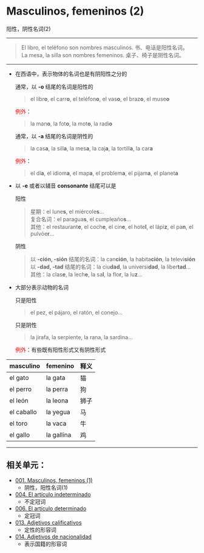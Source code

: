 # Masculinos, femeninos (2)
阳性，阴性名词(2)

----

> El libro, el teléfono son nombres masculinos. 书、电话是阳性名词。
> <br>
> La mesa, la silla son nombres femeninos. 桌子、椅子是阴性名词。

----

* 在西语中，表示物体的名词也是有阴阳性之分的

  通常，以 **-o** 结尾的名词是阳性的
  > el libr**o**, el carr**o**, el teléfon**o**, el vas**o**, el braz**o**, el muse**o**

  <font color="red">例外</font>：
  > la man**o**, la fot**o**, la mot**o**, la radi**o**

  通常，以 **-a** 结尾的名词是阴性的
  > la cas**a**, la sill**a**, la mes**a**, la caj**a**, la tortill**a**, la car**a**

  <font color="red">例外</font>：
  > el dí**a**, el idiom**a**, el map**a**, el problem**a**, el pijam**a**, el planet**a**

- 以 **-e** 或者以辅音 **consonante** 结尾可以是

  阳性
  > 星期：el lune**s**, el miércole**s**...  <br>
  > 复合名词：el paragua**s**, el cumpleaño**s**...  <br>
  > 其他：el restaurant**e**, el coch**e**, el cin**e**, el hote**l**, el lápi**z**, el pa**n**, el pulvóe**r**...

  阴性
  
  > 以 **-ción, -sión** 结尾的名词：la can**ción**, la habita**ción**, la televi**sión** <br>
  > 以 **-dad, -tad** 结尾的名词：la ciu**dad**, la universi**dad**, la liber**tad**...  <br>
  > 其他：la clas**e**, la lech**e**, la sa**l**, la flo**r**, la lu**z**...

* 大部分表示动物的名词

  只是阳性
  > el pez, el pájaro, el ratón, el conejo...

  只是阴性
  > la jirafa, la serpiente, la rana, la sardina...

  <font color="red">例外</font>：有些既有阳性形式又有阴性形式

| masculino |femenino | 释义 |
| --- | --- | --- |
| el gato | la gata | 猫 |
| el perro | la perra | 狗 |
| el león | la leona | 狮子 |
| el caballo | la yegua | 马 |
| el toro | la vaca | 牛 |
| el gallo | la gallina | 鸡 |

----

## 相关单元：

- [001. Masculinos, femeninos (1)](001-el-hijo-la-hija.md)
  - 阴性，阳性名词(1)
- [004. El artículo indeterminado](004-un-una-unos-unas.md)
  - 不定冠词
- [006. El artículo determinado](006-el-la-los-las.md)
  - 定冠词
- [013. Adjetivos calificativos](013-un-coche-pequeño.md)
  - 定性的形容词
- [014. Adjetivos de nacionalidad](014-una-amiga-chilena.md)
  - 表示国籍的形容词

